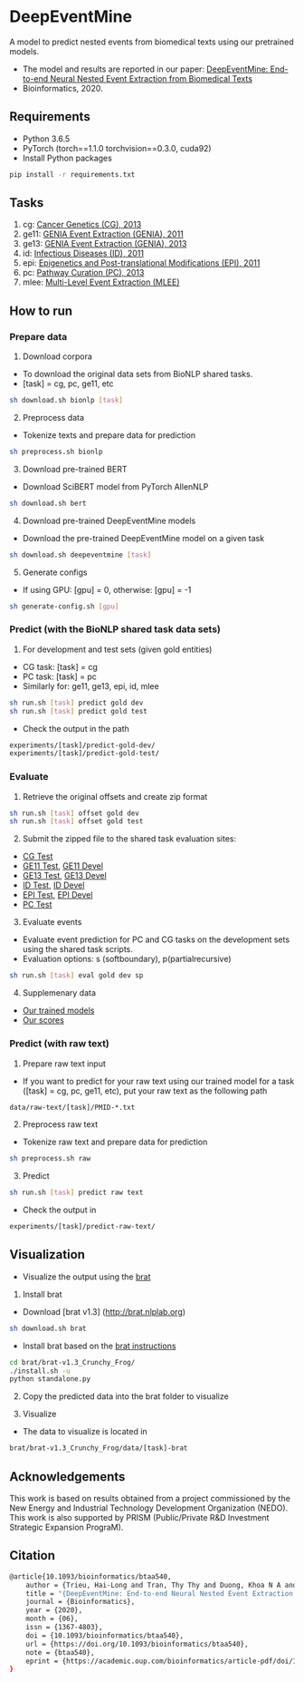 # DeepEventMine
A model to predict nested events from biomedical texts using our pretrained models.

- The model and results are reported in our paper: [DeepEventMine: End-to-end Neural Nested Event Extraction from Biomedical Texts](https://doi.org/10.1093/bioinformatics/btaa540)
- Bioinformatics, 2020.

## Requirements
- Python 3.6.5
- PyTorch (torch==1.1.0 torchvision==0.3.0, cuda92)
- Install Python packages

```bash
pip install -r requirements.txt
```

## Tasks
1. cg: [Cancer Genetics (CG), 2013](http://2013.bionlp-st.org/tasks/cancer-genetics)
2. ge11: [GENIA Event Extraction (GENIA), 2011](http://2011.bionlp-st.org/home/genia-event-extraction-genia)
3. ge13: [GENIA Event Extraction (GENIA), 2013](http://bionlp.dbcls.jp/projects/bionlp-st-ge-2013/wiki/Overview)
4. id: [Infectious Diseases (ID), 2011](http://2011.bionlp-st.org/home/infectious-diseases)
5. epi: [Epigenetics and Post-translational Modifications (EPI), 2011](http://2011.bionlp-st.org/home/epigenetics-and-post-translational-modifications)
6. pc: [Pathway Curation (PC), 2013](http://2013.bionlp-st.org/tasks/pathway-curation)
7. mlee: [Multi-Level Event Extraction (MLEE)](http://nactem.ac.uk/MLEE/)

## How to run

### Prepare data
1. Download corpora
- To download the original data sets from BioNLP shared tasks.
- [task] = cg, pc, ge11, etc

```bash
sh download.sh bionlp [task]
```

2. Preprocess data
- Tokenize texts and prepare data for prediction
```bash
sh preprocess.sh bionlp
```

3. Download pre-trained BERT
- Download SciBERT model from PyTorch AllenNLP

```bash
sh download.sh bert
```

4. Download pre-trained DeepEventMine models
- Download the pre-trained DeepEventMine model on a given task

```bash
sh download.sh deepeventmine [task]
```

5. Generate configs
- If using GPU: [gpu] = 0, otherwise: [gpu] = -1
```bash
sh generate-config.sh [gpu]
```

### Predict (with the BioNLP shared task data sets)

1. For development and test sets (given gold entities)
- CG task: [task] = cg
- PC task: [task] = pc
- Similarly for: ge11, ge13, epi, id, mlee

```bash
sh run.sh [task] predict gold dev
sh run.sh [task] predict gold test
```
- Check the output in the path
```bash
experiments/[task]/predict-gold-dev/
experiments/[task]/predict-gold-test/
```

### Evaluate

1. Retrieve the original offsets and create zip format
```bash
sh run.sh [task] offset gold dev
sh run.sh [task] offset gold test
```

2. Submit the zipped file to the shared task evaluation sites:

- [CG Test](http://weaver.nlplab.org/~bionlp-st/BioNLP-ST-2013/CG/submission/)
- [GE11 Test](http://bionlp-st.dbcls.jp/GE/2011/eval-test/), [GE11 Devel](http://bionlp-st.dbcls.jp/GE/2011/eval-development/)
- [GE13 Test](http://bionlp-st.dbcls.jp/GE/2013/eval-test/), [GE13 Devel](http://bionlp-st.dbcls.jp/GE/2013/eval-development/)
- [ID Test](http://weaver.nlplab.org/~bionlp-st/BioNLP-ST/ID/test-eval.html), [ID Devel](http://weaver.nlplab.org/~bionlp-st/BioNLP-ST/ID/devel-eval.htm)
- [EPI Test](http://weaver.nlplab.org/~bionlp-st/BioNLP-ST/EPI/test-eval.html), [EPI Devel](http://weaver.nlplab.org/~bionlp-st/BioNLP-ST/EPI/devel-eval.htm)
- [PC Test](http://weaver.nlplab.org/~bionlp-st/BioNLP-ST-2013/PC/submission/)

3. Evaluate events

- Evaluate event prediction for PC and CG tasks on the development sets using the shared task scripts.
- Evaluation options: s (softboundary), p(partialrecursive)

```bash
sh run.sh [task] eval gold dev sp
```

4. Supplemenary data

- [Our trained models](https://b2share.eudat.eu/records/80d2de0c57d64419b722dc1afa375f28)
- [Our scores](https://b2share.eudat.eu/api/files/3cf6c1f4-5eed-4ee3-99c5-d99f5f011be3/scores.tar.gz)

### Predict (with raw text)

1. Prepare raw text input

- If you want to predict for your raw text using our trained model for a task ([task] = cg, pc, ge11, etc), put your raw text as the following path

```bash
data/raw-text/[task]/PMID-*.txt
```

2. Preprocess raw text

- Tokenize raw text and prepare data for prediction
```bash
sh preprocess.sh raw
```

3. Predict
```bash
sh run.sh [task] predict raw text
```

- Check the output in
```bash
experiments/[task]/predict-raw-text/
```

## Visualization

- Visualize the output using the [brat](http://brat.nlplab.org)

1. Install brat

- Download [brat v1.3] (http://brat.nlplab.org)

```bash
sh download.sh brat
```

- Install brat based on the [brat instructions](http://brat.nlplab.org/installation.html)
```bash
cd brat/brat-v1.3_Crunchy_Frog/
./install.sh -u
python standalone.py
```

2. Copy the predicted data into the brat folder to visualize

3. Visualize

- The data to visualize is located in
```bash
brat/brat-v1.3_Crunchy_Frog/data/[task]-brat
```

## Acknowledgements
This work is based on results obtained from a project commissioned by the New Energy and Industrial Technology Development Organization (NEDO).
This work is also supported by PRISM (Public/Private R&D Investment Strategic Expansion PrograM).

## Citation
```bash
@article{10.1093/bioinformatics/btaa540,
    author = {Trieu, Hai-Long and Tran, Thy Thy and Duong, Khoa N A and Nguyen, Anh and Miwa, Makoto and Ananiadou, Sophia},
    title = "{DeepEventMine: End-to-end Neural Nested Event Extraction from Biomedical Texts}",
    journal = {Bioinformatics},
    year = {2020},
    month = {06},
    issn = {1367-4803},
    doi = {10.1093/bioinformatics/btaa540},
    url = {https://doi.org/10.1093/bioinformatics/btaa540},
    note = {btaa540},
    eprint = {https://academic.oup.com/bioinformatics/article-pdf/doi/10.1093/bioinformatics/btaa540/33399046/btaa540.pdf},
}
```